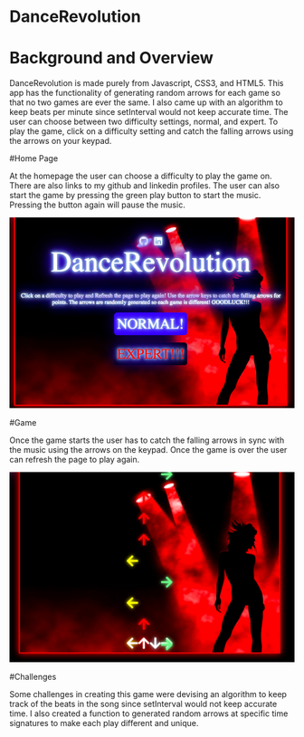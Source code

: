 # DanceRevolution

# Background and Overview

DanceRevolution is made purely from Javascript, CSS3, and HTML5. This app has the functionality of generating random arrows for each game so that no two games are ever the same. I also came up with an algorithm to keep beats per minute since setInterval would not keep accurate time. The user can choose between two difficulty settings, normal, and expert. To play the game, click on a difficulty setting and catch the falling arrows using the arrows on your keypad.

#Home Page

At the homepage the user can choose a difficulty to play the game on. There are also links to my github and linkedin profiles. The user can also start the game by pressing the green play button to start the music. Pressing the button again will pause the music.

![](https://github.com/alexg622/DanceRevolution/blob/master/images/Screen%20Shot%202018-06-22%20at%2010.08.50%20AM.png?raw=true)

#Game

Once the game starts the user has to catch the falling arrows in sync with the music using the arrows on the keypad. Once the game is over the user can refresh the page to play again.

![](https://github.com/alexg622/DanceRevolution/blob/master/images/Screen%20Shot%202018-06-22%20at%2012.04.02%20AM.png?raw=true)

#Challenges

Some challenges in creating this game were devising an algorithm to keep track of the beats in the song since setInterval would not keep accurate time. I also created a function to generated random arrows at specific time signatures to make each play different and unique.
